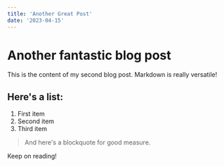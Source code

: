 ```yaml
---
title: 'Another Great Post'
date: '2023-04-15'
---
```


# Another fantastic blog post

This is the content of my second blog post. Markdown is really versatile!

## Here's a list:

1. First item
2. Second item
3. Third item

> And here's a blockquote for good measure.

Keep on reading!

